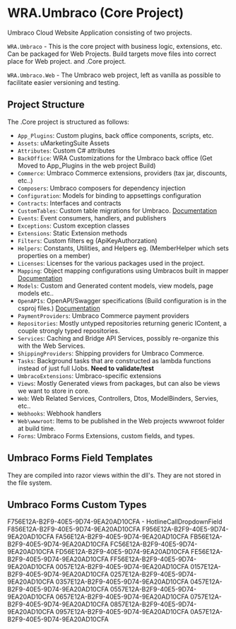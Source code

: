 # WRA.Umbraco (Core Project)

Umbraco Cloud Website Application consisting of two projects.


`WRA.Umbraco` - This is the core project with business logic, extensions, etc. Can be packaged for Web Projects. Build targets move files into correct place for Web project.
and .Core project.

`WRA.Umbraco.Web` - The Umbraco web project, left as vanilla as possible to facilitate easier versioning and testing.


## Project Structure

The .Core project is structured as follows:

- `App_Plugins`: Custom plugins, back office components, scripts, etc.
- `Assets`: uMarketingSuite Assets
- `Attributes`: Custom C# attributes
- `BackOffice`: WRA Customizations for the Umbraco back office (Get Moved to App_Plugins in the web project Build)
- `Commerce`: Umbraco Commerce extensions, providers (tax jar, discounts, etc..)
- `Composers`: Umbraco composers for dependency injection
- `Configuration`: Models for binding to appsettings configuration
- `Contracts`: Interfaces and contracts
- `CustomTables`: Custom table migrations for Umbraco. [Documentation](https://docs.umbraco.com/umbraco-cms/v/13.latest-lts/extending/database)
- `Events`: Event consumers, handlers, and publishers
- `Exceptions`: Custom exception classes
- `Extensions`: Static Extension methods
- `Filters`: Custom filters eg (ApiKeyAuthorzation) 
- `Helpers`: Constants, Utilities, and Helpers eg. (MemberHelper which sets properties on a member)
- `Licenses`: Licenses for the various packages used in the project.
- `Mapping`: Object mapping configurations using Umbracos built in mapper [Documentation](https://docs.umbraco.com/umbraco-cms/v/13.latest-lts/reference/mapping)
- `Models`: Custom and Generated content models, view models, page models etc..
- `OpenAPIs`: OpenAPI/Swagger specifications (Build configuration is in the csproj files.) [Documentation](https://github.com/RicoSuter/NSwag/wiki/NSwag.MSBuild)
- `PaymentProviders`: Umbraco Commerce payment providers
- `Repositories`: Mostly untyped repositories returning generic IContent, a couple strongly typed repositories.
- `Services`: Caching and Bridge API Services, possibly re-organize this with the Web Services.
- `ShippingProviders`: Shipping providers for Umbraco Commerce.
- `Tasks`: Background tasks that are constructed as lambda functions instead of just full IJobs. **Need to validate/test**
- `UmbracoExtensions`: Umbraco-specific extensions
- `Views`: Mostly Generated views from packages, but can also be views we want to store in core.
- `Web`: Web Related Services, Controllers, Dtos, ModelBinders, Servies, etc..
- `Webhooks`: Webhook handlers
- `Web\wwwroot`: Items to be published in the Web projects wwwroot folder at build time.
- `Forms`: Umbraco Forms Extensions, custom fields, and types.


## Umbraco Forms Field Templates

They are compiled into razor views within the dll's. They are not stored in the file system.


## Umbraco Forms Custom Types



F756E12A-B2F9-40E5-9D74-9EA20AD10CFA - HotlineCallDropdownField
F856E12A-B2F9-40E5-9D74-9EA20AD10CFA
F956E12A-B2F9-40E5-9D74-9EA20AD10CFA
FA56E12A-B2F9-40E5-9D74-9EA20AD10CFA
FB56E12A-B2F9-40E5-9D74-9EA20AD10CFA
FC56E12A-B2F9-40E5-9D74-9EA20AD10CFA
FD56E12A-B2F9-40E5-9D74-9EA20AD10CFA
FE56E12A-B2F9-40E5-9D74-9EA20AD10CFA
FF56E12A-B2F9-40E5-9D74-9EA20AD10CFA
0057E12A-B2F9-40E5-9D74-9EA20AD10CFA
0157E12A-B2F9-40E5-9D74-9EA20AD10CFA
0257E12A-B2F9-40E5-9D74-9EA20AD10CFA
0357E12A-B2F9-40E5-9D74-9EA20AD10CFA
0457E12A-B2F9-40E5-9D74-9EA20AD10CFA
0557E12A-B2F9-40E5-9D74-9EA20AD10CFA
0657E12A-B2F9-40E5-9D74-9EA20AD10CFA
0757E12A-B2F9-40E5-9D74-9EA20AD10CFA
0857E12A-B2F9-40E5-9D74-9EA20AD10CFA
0957E12A-B2F9-40E5-9D74-9EA20AD10CFA
0A57E12A-B2F9-40E5-9D74-9EA20AD10CFA